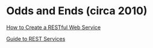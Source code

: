 # Odds and Ends (circa 2010)

[How to Create a RESTful Web Service](https://htmlpreview.github.io/?https://github.com/drcallaway/odds-and-ends/blob/main/how-to-create-rest-service.html)

[Guide to REST Services](https://htmlpreview.github.io/?https://github.com/drcallaway/odds-and-ends/blob/main/how-to-create-rest-service.html)
